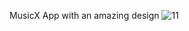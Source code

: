 MusicX App with an amazing design
![11](https://github.com/rashamughal/MusixXDev/assets/168486874/d5168cc9-1dac-44af-a7f2-341e6073a5db)
